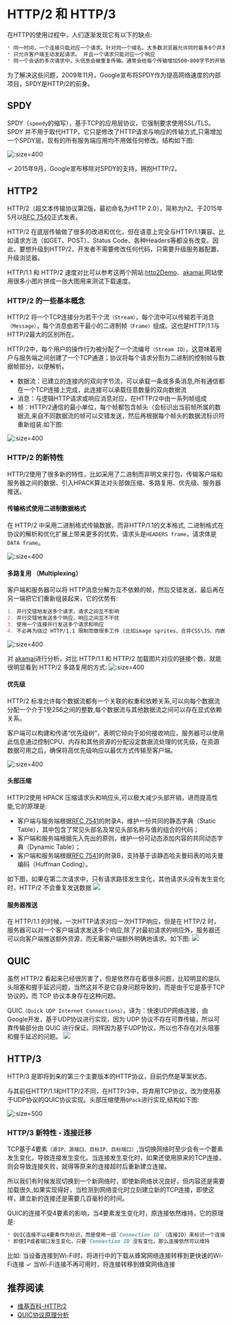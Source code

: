 # HTTP/2 和 HTTP/3
在HTTP的使用过程中，人们逐渐发现它有以下的缺点:
```markdown
* 同一时间，一个连接只能对应一个请求。针对同一个域名，大多数浏览器允许同时最多6个并发连接
* 只允许客户端主动发起请求。 并且一个请求只能对应一个响应
* 同一个会话的多次请求中，头信息会被重复传输。通常会给每个传输增加500~800字节的开销，如果使用 Cookie，增加的开销有时会达到上千字节
```

为了解决这些问题，2009年11月，Google宣布将SPDY作为提高网络速度的内部项目，SPDY是HTTP/2的前身。

## SPDY
SPDY（`speedy`的缩写），基于TCP的应用层协议，它强制要求使用SSL/TLS。SPDY 并不用于取代HTTP，它只是修改了HTTP请求与响应的传输方式,只需增加一个SPDY层，现有的所有服务端应用均不用做任何修改。结构如下图:

![](imgs/network_124.jpg ':size=400')

✓ 2015年9月，Google宣布移除对SPDY的支持，拥抱HTTP/2。

## HTTP2
HTTP/2（超文本传输协议第2版，最初命名为HTTP 2.0），简称为h2。于2015年5月以[RFC 7540](https://datatracker.ietf.org/doc/html/rfc7540)正式发表。

HTTP/2 在底层传输做了很多的改进和优化，但在语意上完全与HTTP/1.1兼容。比如请求方法（如GET、POST）、Status Code、各种Headers等都没有改变。因此，要想升级到HTTP/2，开发者不需要修改任何代码，只需要升级服务器配置、升级浏览器。

HTTP/1.1 和 HTTP/2 速度对比可以参考这两个网站:[http2Demo](http://www.http2demo.io/)、[akamai](https://http2.akamai.com/demo),网站使用很多小图片拼成一张大图用来测试下载速度。

### HTTP/2 的一些基本概念
HTTP/2 将一个TCP连接分为若干个流`（Stream）`，每个流中可以传输若干消息`（Message）`，每个消息由若干最小的二进制帧`（Frame）`组成。这也是HTTP/1.1与HTTP/2最大的区别所在。

HTTP/2中，每个用户的操作行为被分配了一个流编号`（Stream ID）`，这意味着用户与服务端之间创建了一个TCP通道；协议将每个请求分割为二进制的控制帧与数据帧部分，以便解析。

* 数据流：已建立的连接内的双向字节流，可以承载一条或多条消息,所有通信都在一个TCP连接上完成，此连接可以承载任意数量的双向数据流
* 消息：与逻辑HTTP请求或响应消息对应，在HTTP/2中由一系列帧组成
* 帧：HTTP/2通信的最小单位，每个帧都包含帧头（会标识出当前帧所属的数据流,来自不同数据流的帧可以交错发送，然后再根据每个帧头的数据流标识符重新组装.如下图:

![](imgs/network_125.jpg ':size=400')

### HTTP/2 的新特性
HTTP/2使用了很多新的特性，比如采用了二进制而非明文来打包、传输客户端和服务器之间的数据、引入HPACK算法对头部做压缩、多路复用、优先级、服务器推送。

#### 传输格式使用二进制数据格式
在  HTTP/2 中采用二进制格式传输数据，而非HTTP/1.1的文本格式, 二进制格式在协议的解析和优化扩展上带来更多的优势。请求头是`HEADERS frame`，请求体是`DATA frame`。

![](imgs/network_126.jpg ':size=400')

#### 多路复用 （Multiplexing）
客户端和服务器可以将 HTTP消息分解为互不依赖的帧，然后交错发送，最后再在另一端把它们重新组装起来，它的优势有:
```markdown
1. 并行交错地发送多个请求，请求之间互不影响
2. 并行交错地发送多个响应，响应之间互不干扰
3. 使用一个连接并行发送多个请求和响应
4. 不必再为绕过 HTTP/1.1 限制而做很多工作 (比如image sprites、合并CSS\JS、内嵌CSS\JS\Base64图片、域名分片等)
```
![](imgs/network_127.jpg ':size=400')

对 [akamai](https://http2.akamai.com/demo)进行分析，对比 HTTP/1.1 和 HTTP/2 加载图片对应的链接个数，就能很明显看到 HTTP/2 多路复用的方式:
![](imgs/network_128.jpg ':size=400')

#### 优先级
HTTP/2 标准允许每个数据流都有一个关联的权重和依赖关系,可以向每个数据流分配一个介于1至256之间的整数,每个数据流与其他数据流之间可以存在显式依赖关系。

客户端可以构建和传递“优先级树”，表明它倾向于如何接收响应，服务器可以使用此信息通过控制CPU、内存和其他资源的分配设定数据流处理的优先级，在资源数据可用之后，确保将高优先级响应以最优方式传输至客户端。

![](imgs/network_129.jpg ':size=400')

#### 头部压缩
HTTP/2使用 HPACK 压缩请求头和响应头,可以极大减少头部开销，进而提高性能,它的原理是:
* 客户端与服务端根据[RFC 7541](https://datatracker.ietf.org/doc/html/rfc7541)的附录A，维护一份共同的静态字典（Static Table），其中包含了常见头部名及常见头部名称与值的组合的代码；
* 客户端和服务端根据先入先出的原则，维护一份可动态添加内容的共同动态字典（Dynamic Table）；
* 客户端和服务端根据[RFC 7541](https://datatracker.ietf.org/doc/html/rfc7541)的附录B，支持基于该静态哈夫曼码表的哈夫曼编码（Huffman Coding）。

如下图，如果在第二次请求中，只有请求路径发生变化，其他请求头没有发生变化时，HTTP/2 不会重复发送数据
![](imgs/network_130.jpg)

#### 服务器推送
在 HTTP/1.1 的时候，一次HTTP请求对应一次HTTP响应，但是在 HTTP/2 时，服务器可以对一个客户端请求发送多个响应,除了对最初请求的响应外，服务器还可以向客户端推送额外资源，而无需客户端额外明确地请求。如下图:
![](imgs/network_131.jpg)

## QUIC
虽然 HTTP/2 看起来已经很厉害了，但是依然存在着很多问题，比较明显的是队头阻塞和握手延迟问题，当然这并不是它自身问题导致的，而是由于它是基于TCP协议的，而 TCP 协议本身存在这种问题。

QUIC`（Quick UDP Internet Connections）`，译为：快速UDP网络连接，由Google开发，基于UDP协议进行实现，因为 UDP 协议不存在可靠传输，所以可靠传输部分由 QUIC 进行保证。同样因为基于UDP协议，所以也不存在对头阻塞和握手延迟的问题。
![](imgs/network_132.jpg)

## HTTP/3
HTTP/3 是即将到来的第三个主要版本的HTTP协议，目前仍然是草案状态。

与其前任HTTP/1.1和HTTP/2不同，在HTTP/3中，将弃用TCP协议，改为使用基于UDP协议的QUIC协议实现。头部压缩使用`QPack`进行实现,结构如下图:

![](imgs/network_133.jpg ':size=500')


### HTTP/3 新特性 - 连接迁移
TCP基于4要素`（源IP、源端口、目标IP、目标端口）`,当切换网络时至少会有一个要素发生变化，导致连接发生变化。当连接发生变化时，如果还使用原来的TCP连接，则会导致连接失败，就得等原来的连接超时后重新建立连接。

所以我们有时候发现切换到一个新网络时，即使新网络状况良好，但内容还是需要加载很久,如果实现得好，当检测到网络变化时立刻建立新的TCP连接，即使这样，建立新的连接还是需要几百毫秒的时间。

QUIC的连接不受4要素的影响，当4要素发生变化时，原连接依然维持，它的原理是:
```markdown
* QUIC连接不以4要素作为标识，而是使用一组`Connection ID`（连接ID）来标识一个连接
* 即使IP或者端口发生变化，只要`Connection ID`没有变化，那么连接依然可以维持
```

比如: 当设备连接到Wi-Fi时，将进行中的下载从蜂窝网络连接转移到更快速的Wi-Fi连接
✓ 当Wi-Fi连接不再可用时，将连接转移到蜂窝网络连接 


## 推荐阅读
* [维基百科-HTTP/2](https://zh.wikipedia.org/wiki/HTTP/2#HTTP/2%E4%B8%8ESPDY%E7%9A%84%E6%AF%94%E8%BE%83)
* [QUIC协议原理分析](https://zhuanlan.zhihu.com/p/32553477)
